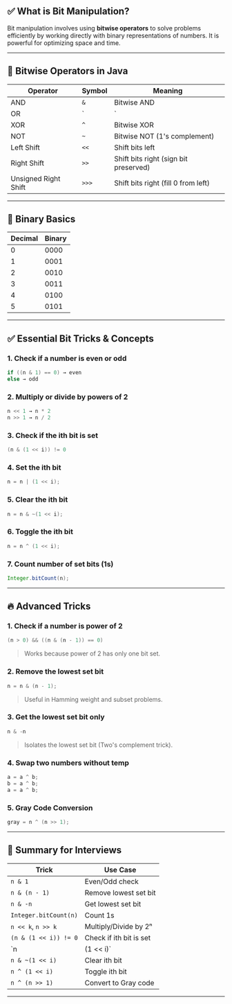 
## ✅ What is Bit Manipulation?

Bit manipulation involves using **bitwise operators** to solve problems efficiently by working directly with binary representations of numbers. It is powerful for optimizing space and time.

---

## 🔹 Bitwise Operators in Java

|Operator|Symbol|Meaning|
|---|---|---|
|AND|`&`|Bitwise AND|
|OR|`|`|
|XOR|`^`|Bitwise XOR|
|NOT|`~`|Bitwise NOT (1's complement)|
|Left Shift|`<<`|Shift bits left|
|Right Shift|`>>`|Shift bits right (sign bit preserved)|
|Unsigned Right Shift|`>>>`|Shift bits right (fill 0 from left)|

---

## 📌 Binary Basics

|Decimal|Binary|
|---|---|
|0|0000|
|1|0001|
|2|0010|
|3|0011|
|4|0100|
|5|0101|

---

## ✅ Essential Bit Tricks & Concepts

### 1. **Check if a number is even or odd**

```java
if ((n & 1) == 0) → even
else → odd
```

### 2. **Multiply or divide by powers of 2**

```java
n << 1 → n * 2
n >> 1 → n / 2
```

### 3. **Check if the ith bit is set**

```java
(n & (1 << i)) != 0
```

### 4. **Set the ith bit**

```java
n = n | (1 << i);
```

### 5. **Clear the ith bit**

```java
n = n & ~(1 << i);
```

### 6. **Toggle the ith bit**

```java
n = n ^ (1 << i);
```

### 7. **Count number of set bits (1s)**

```java
Integer.bitCount(n);
```

---

## 🔥 Advanced Tricks

### 1. **Check if a number is power of 2**

```java
(n > 0) && ((n & (n - 1)) == 0)
```

> Works because power of 2 has only one bit set.

### 2. **Remove the lowest set bit**

```java
n = n & (n - 1);
```

> Useful in Hamming weight and subset problems.

### 3. **Get the lowest set bit only**

```java
n & -n
```

> Isolates the lowest set bit (Two's complement trick).

### 4. **Swap two numbers without temp**

```java
a = a ^ b;
b = a ^ b;
a = a ^ b;
```

### 5. **Gray Code Conversion**

```java
gray = n ^ (n >> 1);
```

---

## 🧠 Summary for Interviews

|Trick|Use Case|
|---|---|
|`n & 1`|Even/Odd check|
|`n & (n - 1)`|Remove lowest set bit|
|`n & -n`|Get lowest set bit|
|`Integer.bitCount(n)`|Count 1s|
|`n << k`, `n >> k`|Multiply/Divide by 2ⁿ|
|`(n & (1 << i)) != 0`|Check if ith bit is set|
|`n|(1 << i)`|
|`n & ~(1 << i)`|Clear ith bit|
|`n ^ (1 << i)`|Toggle ith bit|
|`n ^ (n >> 1)`|Convert to Gray code|

---